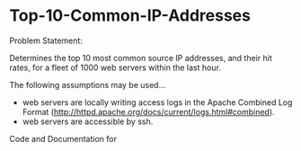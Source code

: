 Top-10-Common-IP-Addresses
==========================

Problem Statement:

  Determines the top 10 most common source IP addresses, and their hit rates, for a fleet of 1000 web servers within the     last hour.
  
  The following assumptions may be used...
  * web servers are locally writing access logs in the Apache Combined Log Format           (http://httpd.apache.org/docs/current/logs.html#combined).
  * web servers are accessible by ssh.

Code and Documentation for 

